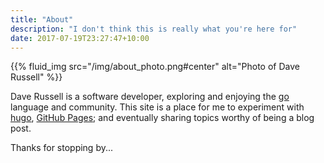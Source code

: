 ```yaml
---
title: "About"
description: "I don't think this is really what you're here for"
date: 2017-07-19T23:27:47+10:00
---
```


{{% fluid_img src="/img/about_photo.png#center" alt="Photo of Dave Russell" %}}

Dave Russell is a software developer, exploring and enjoying the [go](https://golang.org) language and community.  This site is a place for me to experiment with [hugo](https://gohugo.io/), [GitHub Pages](https://pages.github.com); and eventually sharing topics worthy of being a blog post.
  
Thanks for stopping by...
